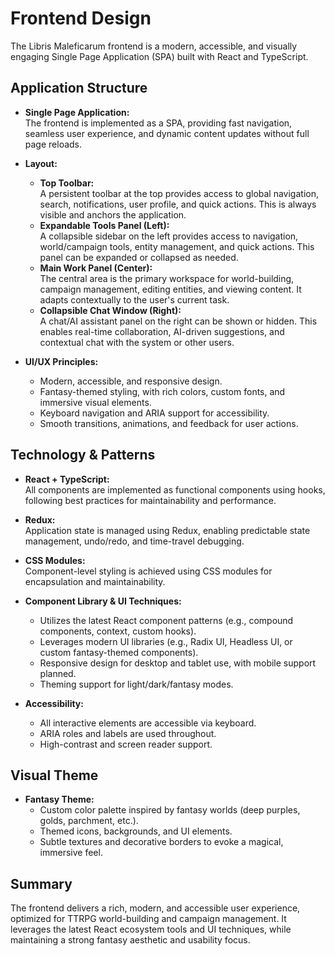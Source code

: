 # Frontend Design

The Libris Maleficarum frontend is a modern, accessible, and visually engaging Single Page Application (SPA) built with React and TypeScript.

## Application Structure

- **Single Page Application:**  
  The frontend is implemented as a SPA, providing fast navigation, seamless user experience, and dynamic content updates without full page reloads.

- **Layout:**  
  - **Top Toolbar:**  
    A persistent toolbar at the top provides access to global navigation, search, notifications, user profile, and quick actions. This is always visible and anchors the application.
  - **Expandable Tools Panel (Left):**  
    A collapsible sidebar on the left provides access to navigation, world/campaign tools, entity management, and quick actions. This panel can be expanded or collapsed as needed.
  - **Main Work Panel (Center):**  
    The central area is the primary workspace for world-building, campaign management, editing entities, and viewing content. It adapts contextually to the user's current task.
  - **Collapsible Chat Window (Right):**  
    A chat/AI assistant panel on the right can be shown or hidden. This enables real-time collaboration, AI-driven suggestions, and contextual chat with the system or other users.

- **UI/UX Principles:**  
  - Modern, accessible, and responsive design.
  - Fantasy-themed styling, with rich colors, custom fonts, and immersive visual elements.
  - Keyboard navigation and ARIA support for accessibility.
  - Smooth transitions, animations, and feedback for user actions.

## Technology & Patterns

- **React + TypeScript:**  
  All components are implemented as functional components using hooks, following best practices for maintainability and performance.

- **Redux:**  
  Application state is managed using Redux, enabling predictable state management, undo/redo, and time-travel debugging.

- **CSS Modules:**  
  Component-level styling is achieved using CSS modules for encapsulation and maintainability.

- **Component Library & UI Techniques:**  
  - Utilizes the latest React component patterns (e.g., compound components, context, custom hooks).
  - Leverages modern UI libraries (e.g., Radix UI, Headless UI, or custom fantasy-themed components).
  - Responsive design for desktop and tablet use, with mobile support planned.
  - Theming support for light/dark/fantasy modes.

- **Accessibility:**  
  - All interactive elements are accessible via keyboard.
  - ARIA roles and labels are used throughout.
  - High-contrast and screen reader support.

## Visual Theme

- **Fantasy Theme:**  
  - Custom color palette inspired by fantasy worlds (deep purples, golds, parchment, etc.).
  - Themed icons, backgrounds, and UI elements.
  - Subtle textures and decorative borders to evoke a magical, immersive feel.

## Summary

The frontend delivers a rich, modern, and accessible user experience, optimized for TTRPG world-building and campaign management. It leverages the latest React ecosystem tools and UI techniques, while maintaining a strong fantasy aesthetic and usability focus.
